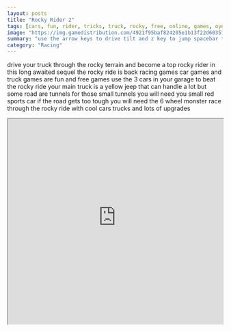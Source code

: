 ```yaml
---
layout: posts
title: "Rocky Rider 2"
tags: [cars, fun, rider, tricks, truck, rocky, free, online, games, oyna, game, free, games, play, play, games]
image: "https://img.gamedistribution.com/4921f95baf824205e1b13f22d60357a1.jpg"
summary: "use the arrow keys to drive tilt and z key to jump spacebar to use rockets  free online games oyna game free games play play games"
category: "Racing"
---
```


drive your truck through the rocky terrain and become a top rocky rider in this long awaited sequel the rocky ride is back racing games car games and truck games are fun and free games use the 3 cars in your garage to beat the rocky ride your main truck is a yellow jeep that can handle a lot but some road are tunnels for those small tunnels you will need you small red sports car if the road gets too tough you will need the 6 wheel monster race through the rocky ride with cool cars trucks and lots of upgrades

<iframe width="100%" height="480px;" src="https://flash.gamedistribution.com?game=4921f95baf824205e1b13f22d60357a1"></iframe>